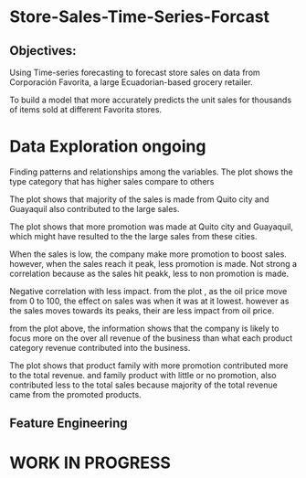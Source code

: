 # Store-Sales-Time-Series-Forcast

## Objectives:

Using Time-series forecasting to forecast store sales on data from Corporación Favorita, a large Ecuadorian-based grocery retailer.

To build a model that more accurately predicts the unit sales for thousands of items sold at different Favorita stores.

# Data Exploration ongoing
Finding patterns and relationships among the variables.
The plot shows the type category that has higher sales compare to others

The plot shows that majority of the sales is made from Quito city and Guayaquil also contributed to the large sales.

The plot shows that more promotion was made at Quito city and Guayaquil, which might have resulted to the the large sales from these cities.

When the sales is low, the company make more promotion to boost sales. however, when the sales reach it peak, less promotion is made. Not strong a correlation because as the sales hit peakk, less to non promotion is made.

Negative correlation with less impact. from the plot , as the oil price move from 0 to 100, the effect on sales was when it was at it lowest. however as the sales moves towards its peaks, their are less impact from oil price.

from the plot above, the information shows that the company is likely to focus more on the over all revenue of the business than what each product category revenue contributed into the business.

The plot shows that product family with more promotion contributed more to the total revenue. and family product with little or no promotion, also contributed less to the total sales because majority of the total revenue came from the promoted products.



## Feature Engineering

# WORK IN PROGRESS
